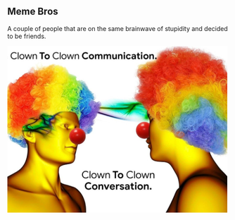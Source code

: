 ## Meme Bros
A couple of people that are on the same brainwave of stupidity and decided to be friends.

<img src="./assets/irl_picture_of_the_meme_bros.png" alt="A real picture of the Meme Bros, enjoying a regular conversation" width="500" />
